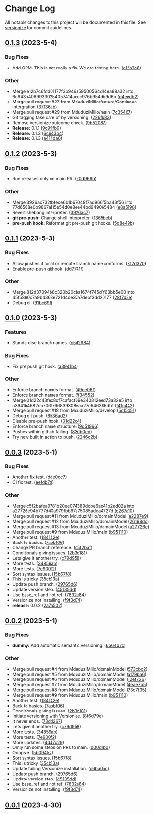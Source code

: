 # Change Log

All notable changes to this project will be documented in this file. See [versionize](https://github.com/versionize/versionize) for commit guidelines.

<a name="0.1.3"></a>
## [0.1.3](https://www.github.com/MduduziMlilo/Inoversity.Library.WebApi/releases/tag/v0.1.3) (2023-5-4)

### Bug Fixes

* Add ORM. This is not really a fix. We are testing here. ([e12b7c6](https://www.github.com/MduduziMlilo/Inoversity.Library.WebApi/commit/e12b7c6fdd01177f3b946a59500564d14ea88a32))

### Other

* Merge e12b7c6fdd01177f3b946a59500564d14ea88a32 into 6c943b40699330254057414aecc976b954db9d6b ([d4eedb2](https://www.github.com/MduduziMlilo/Inoversity.Library.WebApi/commit/d4eedb26058c8e3d26ed25266317950664db9935))
* Merge pull request #27 from MduduziMlilo/feature/Continous-intergration ([37f36ab](https://www.github.com/MduduziMlilo/Inoversity.Library.WebApi/commit/37f36ab1850ccd17e83923985757677367ee15ef))
* Merge pull request #29 from MduduziMlilo/main ([7c35467](https://www.github.com/MduduziMlilo/Inoversity.Library.WebApi/commit/7c354672a8f72a5b5f5b2980b9ed89eb51e7317d))
* Git tagging take care of by versioning. ([226fb83](https://www.github.com/MduduziMlilo/Inoversity.Library.WebApi/commit/226fb83dcf321ecd037833958bf62064cb5af4cb))
* Remove versionize outcome check. ([9b52087](https://www.github.com/MduduziMlilo/Inoversity.Library.WebApi/commit/9b520875b26bde81ea5a0173140533a8cb0d5f70))
* **Release:** 0.1.1 ([9c99fb9](https://www.github.com/MduduziMlilo/Inoversity.Library.WebApi/commit/9c99fb96c3ed4272d60a5067addce66b0f187c91))
* **Release:** 0.1.3 ([6c943b4](https://www.github.com/MduduziMlilo/Inoversity.Library.WebApi/commit/6c943b40699330254057414aecc976b954db9d6b))
* **Release:** 0.1.3 ([a414da0](https://www.github.com/MduduziMlilo/Inoversity.Library.WebApi/commit/a414da0a8ab81981e838da28b0d1067933deae75))

<a name="0.1.2"></a>
## [0.1.2](https://www.github.com/MduduziMlilo/Inoversity.Library.WebApi/releases/tag/v0.1.2) (2023-5-3)

### Bug Fixes

* Run releases only on main PR. ([20d966b](https://www.github.com/MduduziMlilo/Inoversity.Library.WebApi/commit/20d966bbac4029a3fece77b5a78a4ba4bb9c0a21))

### Other

* Merge 3926ac732fbfece6b1b67048f7ad966f5ba43f56 into 77d6568e0b9867a115e54d0e8ee44bd949065484 ([e8a5198](https://www.github.com/MduduziMlilo/Inoversity.Library.WebApi/commit/e8a519884af600a7a316ff7f0b08851190b76490))
* Revert shebang interpreter. ([3926ac7](https://www.github.com/MduduziMlilo/Inoversity.Library.WebApi/commit/3926ac732fbfece6b1b67048f7ad966f5ba43f56))
* **git pre-push:** Change shell interpreter. ([1365beb](https://www.github.com/MduduziMlilo/Inoversity.Library.WebApi/commit/1365beb04f7d8996b52b71cfdd6867e808502c54))
* **pre-push hook:** Reformat git pre-push git hooks. ([5d8e49b](https://www.github.com/MduduziMlilo/Inoversity.Library.WebApi/commit/5d8e49b777e71875cc32c8178344a6f0058bcc1c))

<a name="0.1.1"></a>
## [0.1.1](https://www.github.com/MduduziMlilo/Inoversity.Library.WebApi/releases/tag/v0.1.1) (2023-5-3)

### Bug Fixes

* Allow pushes if local or remote branch name conforms. ([812d370](https://www.github.com/MduduziMlilo/Inoversity.Library.WebApi/commit/812d37094b8c320b20cba1674f745d1f63bb5e00))
* Enable pre-push githook. ([dd7741f](https://www.github.com/MduduziMlilo/Inoversity.Library.WebApi/commit/dd7741f860ba565f856dec6574713a71185520b5))

### Other

* Merge 812d37094b8c320b20cba1674f745d1f63bb5e00 into 45f5860c7a9b4368e721d4de37a7debf3dd20177 ([28f7d3e](https://www.github.com/MduduziMlilo/Inoversity.Library.WebApi/commit/28f7d3e4e0178b1142732a520325e64265278947))
* Debug ci. ([91bc69f](https://www.github.com/MduduziMlilo/Inoversity.Library.WebApi/commit/91bc69f32b260bbc3d4bd270f836734a1833fd23))

<a name="0.1.0"></a>
## [0.1.0](https://www.github.com/MduduziMlilo/Inoversity.Library.WebApi/releases/tag/v0.1.0) (2023-5-3)

### Features

* Standardise branch names. ([c5d2984](https://www.github.com/MduduziMlilo/Inoversity.Library.WebApi/commit/c5d2984d8636a8220ea9f107db8513abd0978cd9))

### Bug Fixes

* Fix pre push git hook. ([a3941b4](https://www.github.com/MduduziMlilo/Inoversity.Library.WebApi/commit/a3941b4682cb706f766839308eaa27c646366db1))

### Other

* Enforce branch names format. ([49ce06f](https://www.github.com/MduduziMlilo/Inoversity.Library.WebApi/commit/49ce06f37e6794c6456bad291230bd7c1aa3b24f))
* Enforce branch names format. ([ff34552](https://www.github.com/MduduziMlilo/Inoversity.Library.WebApi/commit/ff34552b4cf91f7d5be2a2e9dc6392889ea6320f))
* Merge 01d22c43fec8df7cafacf69e340812eed73a32e5 into a3941b4682cb706f766839308eaa27c646366db1 ([f41c442](https://www.github.com/MduduziMlilo/Inoversity.Library.WebApi/commit/f41c442549e4707211417cf134c0b14e353889b9))
* Merge pull request #18 from MduduziMlilo/develop ([5c15451](https://www.github.com/MduduziMlilo/Inoversity.Library.WebApi/commit/5c15451b64143e786f1e1bd62a1982532b4d0031))
* Debug git push. ([6536ad2](https://www.github.com/MduduziMlilo/Inoversity.Library.WebApi/commit/6536ad2fd1abf5333b7d72f356473b3bcea59f81))
* Disable pre-push hook. ([01d22c4](https://www.github.com/MduduziMlilo/Inoversity.Library.WebApi/commit/01d22c43fec8df7cafacf69e340812eed73a32e5))
* Enforce branch name structure. ([9d51966](https://www.github.com/MduduziMlilo/Inoversity.Library.WebApi/commit/9d519669e250ddbb941283bcb37ccb4a9e4e1e11))
* Pushes within github failing. ([83db0ed](https://www.github.com/MduduziMlilo/Inoversity.Library.WebApi/commit/83db0ede2126c2ef4b0634fd2f70959b7a87df02))
* Try new built in action to push. ([2246c2b](https://www.github.com/MduduziMlilo/Inoversity.Library.WebApi/commit/2246c2b430e9f4cbd5bfe508f54cb8aeabc9853b))

<a name="0.0.3"></a>
## [0.0.3](https://www.github.com/MduduziMlilo/Inoversity.Library.WebApi/releases/tag/v0.0.3) (2023-5-1)

### Bug Fixes

* Another fix test. ([dde0cc7](https://www.github.com/MduduziMlilo/Inoversity.Library.WebApi/commit/dde0cc757813703889655bdd6c30d005a9e88d51))
* CI fix test. ([eefdb79](https://www.github.com/MduduziMlilo/Inoversity.Library.WebApi/commit/eefdb79820a67bd4df26b060c227b968290a0827))

### Other

* Merge c5f2bafea9781b20ee074389dcbe6ad41b2ed02a into a27726e94b777d40a979fbb67a75085adea4727d ([c267a10](https://www.github.com/MduduziMlilo/Inoversity.Library.WebApi/commit/c267a1070d437c1e6eb86a5a43cc014b43c0d717))
* Merge pull request #11 from MduduziMlilo/domainModel ([a2287e9](https://www.github.com/MduduziMlilo/Inoversity.Library.WebApi/commit/a2287e93a59790d194cd2b10178d67ff881918e4))
* Merge pull request #12 from MduduziMlilo/domainModel ([26198dc](https://www.github.com/MduduziMlilo/Inoversity.Library.WebApi/commit/26198dccc3cb4321f6216e6e99fc74be90811b58))
* Merge pull request #13 from MduduziMlilo/domainModel ([a27726e](https://www.github.com/MduduziMlilo/Inoversity.Library.WebApi/commit/a27726e94b777d40a979fbb67a75085adea4727d))
* Merge pull request #9 from MduduziMlilo/main ([b951110](https://www.github.com/MduduziMlilo/Inoversity.Library.WebApi/commit/b951110d81012cac8742d7c42b1392cf7a119a0f))
* Another test. ([184142e](https://www.github.com/MduduziMlilo/Inoversity.Library.WebApi/commit/184142edfaec06f9b8e0a56ddadfaf29f72800bf))
* Back to basics. ([7abbf06](https://www.github.com/MduduziMlilo/Inoversity.Library.WebApi/commit/7abbf0688f00d9e74e519352200583aae045fd97))
* Change PR branch reference. ([c5f2baf](https://www.github.com/MduduziMlilo/Inoversity.Library.WebApi/commit/c5f2bafea9781b20ee074389dcbe6ad41b2ed02a))
* Conditionals giving issues. ([2b3c181](https://www.github.com/MduduziMlilo/Inoversity.Library.WebApi/commit/2b3c18150ab99fc8e022b4bcfb0573c219faee86))
* Lets give it another try. ([c79d958](https://www.github.com/MduduziMlilo/Inoversity.Library.WebApi/commit/c79d958737c1da116feed40d7b8c628cd141fe69))
* More tests. ([34859ab](https://www.github.com/MduduziMlilo/Inoversity.Library.WebApi/commit/34859ab8f13a16a1b0d2acbac2fea7392ade784b))
* More tests. ([7e900f2](https://www.github.com/MduduziMlilo/Inoversity.Library.WebApi/commit/7e900f2c9e483cd4cf2ea31a17158e32dc336c76))
* Sort syntax issues. ([15b67f8](https://www.github.com/MduduziMlilo/Inoversity.Library.WebApi/commit/15b67f846c99ca124b732353d02454403f62c78f))
* This is tricky ([35cb13a](https://www.github.com/MduduziMlilo/Inoversity.Library.WebApi/commit/35cb13a3c7f5fde9db84e23a55203eb6aa8ba496))
* Update push branch. ([29765d6](https://www.github.com/MduduziMlilo/Inoversity.Library.WebApi/commit/29765d65d2d20a0d3e0769956d0307588485b3dc))
* Update version step. ([45135dd](https://www.github.com/MduduziMlilo/Inoversity.Library.WebApi/commit/45135dd0ec89cf3717c256fb05f792ab42211de6))
* Use base_ref and not ref. ([7832a84](https://www.github.com/MduduziMlilo/Inoversity.Library.WebApi/commit/7832a8486db0ead5971a5b661ab1a6a724049ec6))
* Versionize not installing. ([f9f3d74](https://www.github.com/MduduziMlilo/Inoversity.Library.WebApi/commit/f9f3d74f8cd5897005717a6812f58852f4b1528e))
* **release:** 0.0.2 ([2a7a502](https://www.github.com/MduduziMlilo/Inoversity.Library.WebApi/commit/2a7a502fde51e6e3805c08d63ed9a8ddaeb07ae9))

<a name="0.0.2"></a>
## [0.0.2](https://www.github.com/MduduziMlilo/Inoversity.Library.WebApi/releases/tag/v0.0.2) (2023-5-1)

### Bug Fixes

* **dummy:** Add automatic semantic versioning. ([6564d7c](https://www.github.com/MduduziMlilo/Inoversity.Library.WebApi/commit/6564d7c7c43ac906f9e2e5035e7ca148c8057efb))

### Other

* Merge pull request #4 from MduduziMlilo/domainModel ([573cbc2](https://www.github.com/MduduziMlilo/Inoversity.Library.WebApi/commit/573cbc242d0d45645f2eeb00f60b3e53b7e8ce6a))
* Merge pull request #5 from MduduziMlilo/domainModel ([a179ba6](https://www.github.com/MduduziMlilo/Inoversity.Library.WebApi/commit/a179ba6eda8e33259105b6a2ba8065e0b32f182b))
* Merge pull request #6 from MduduziMlilo/domainModel ([12ef726](https://www.github.com/MduduziMlilo/Inoversity.Library.WebApi/commit/12ef726324745f2a0815dc80c48eabc3a3ca86d3))
* Merge pull request #7 from MduduziMlilo/domainModel ([4eae7b5](https://www.github.com/MduduziMlilo/Inoversity.Library.WebApi/commit/4eae7b5e39e86ebbc08e7d12a484a56b7b0ec179))
* Merge pull request #8 from MduduziMlilo/domainModel ([73c7f35](https://www.github.com/MduduziMlilo/Inoversity.Library.WebApi/commit/73c7f356b0772983803aa7d15e29ead10d574a42))
* Merge pull request #9 from MduduziMlilo/main ([b951110](https://www.github.com/MduduziMlilo/Inoversity.Library.WebApi/commit/b951110d81012cac8742d7c42b1392cf7a119a0f))
* Another test. ([184142e](https://www.github.com/MduduziMlilo/Inoversity.Library.WebApi/commit/184142edfaec06f9b8e0a56ddadfaf29f72800bf))
* Back to basics. ([7abbf06](https://www.github.com/MduduziMlilo/Inoversity.Library.WebApi/commit/7abbf0688f00d9e74e519352200583aae045fd97))
* Conditionals giving issues. ([2b3c181](https://www.github.com/MduduziMlilo/Inoversity.Library.WebApi/commit/2b3c18150ab99fc8e022b4bcfb0573c219faee86))
* Initiate versioning with Versionise. ([8f6d79e](https://www.github.com/MduduziMlilo/Inoversity.Library.WebApi/commit/8f6d79e659462993edd3446f1fba18ccf9a3d38b))
* It never ends. ([73dd267](https://www.github.com/MduduziMlilo/Inoversity.Library.WebApi/commit/73dd2671bc0ec7adf3db0c55c67b7564d907b09a))
* Lets give it another try. ([c79d958](https://www.github.com/MduduziMlilo/Inoversity.Library.WebApi/commit/c79d958737c1da116feed40d7b8c628cd141fe69))
* More tests. ([34859ab](https://www.github.com/MduduziMlilo/Inoversity.Library.WebApi/commit/34859ab8f13a16a1b0d2acbac2fea7392ade784b))
* More tests. ([7e900f2](https://www.github.com/MduduziMlilo/Inoversity.Library.WebApi/commit/7e900f2c9e483cd4cf2ea31a17158e32dc336c76))
* More updates. ([4d47c29](https://www.github.com/MduduziMlilo/Inoversity.Library.WebApi/commit/4d47c29f4509cbab5fc97ebec270900415d93997))
* Omly run some steps on PRs to main. ([d00d1b0](https://www.github.com/MduduziMlilo/Inoversity.Library.WebApi/commit/d00d1b044ba2c7dd337217c748c9f28dff36cd7d))
* Ooopsie. ([5b09452](https://www.github.com/MduduziMlilo/Inoversity.Library.WebApi/commit/5b094524c413696536975c236e21219d608118e3))
* Sort syntax issues. ([15b67f8](https://www.github.com/MduduziMlilo/Inoversity.Library.WebApi/commit/15b67f846c99ca124b732353d02454403f62c78f))
* This is tricky ([35cb13a](https://www.github.com/MduduziMlilo/Inoversity.Library.WebApi/commit/35cb13a3c7f5fde9db84e23a55203eb6aa8ba496))
* Update failing Versionize installation. ([c6ba05c](https://www.github.com/MduduziMlilo/Inoversity.Library.WebApi/commit/c6ba05c530e1c4f63d8993c318db6f9c5513426a))
* Update push branch. ([29765d6](https://www.github.com/MduduziMlilo/Inoversity.Library.WebApi/commit/29765d65d2d20a0d3e0769956d0307588485b3dc))
* Update version step. ([45135dd](https://www.github.com/MduduziMlilo/Inoversity.Library.WebApi/commit/45135dd0ec89cf3717c256fb05f792ab42211de6))
* Use base_ref and not ref. ([7832a84](https://www.github.com/MduduziMlilo/Inoversity.Library.WebApi/commit/7832a8486db0ead5971a5b661ab1a6a724049ec6))
* Versionize not installing. ([f9f3d74](https://www.github.com/MduduziMlilo/Inoversity.Library.WebApi/commit/f9f3d74f8cd5897005717a6812f58852f4b1528e))

<a name="0.0.1"></a>
## [0.0.1](https://www.github.com/MduduziMlilo/Inoversity.Library.WebApi/releases/tag/v0.0.1) (2023-4-30)

